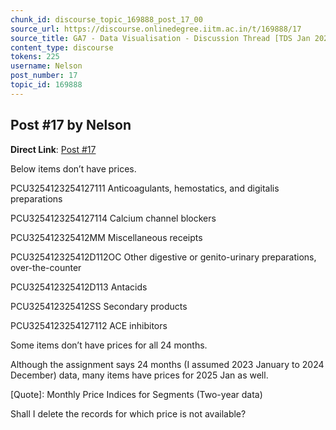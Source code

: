 ```yaml
---
chunk_id: discourse_topic_169888_post_17_00
source_url: https://discourse.onlinedegree.iitm.ac.in/t/169888/17
source_title: GA7 - Data Visualisation - Discussion Thread [TDS Jan 2025]
content_type: discourse
tokens: 225
username: Nelson
post_number: 17
topic_id: 169888
---
```


## Post #17 by Nelson

**Direct Link**: [Post #17](https://discourse.onlinedegree.iitm.ac.in/t/169888/17)

Below items don’t have prices.

PCU3254123254127111
Anticoagulants, hemostatics, and digitalis preparations

PCU3254123254127114
Calcium channel blockers

PCU325412325412MM
Miscellaneous receipts

PCU325412325412D112OC
Other digestive or genito-urinary preparations, over-the-counter

PCU325412325412D113
Antacids

PCU325412325412SS
Secondary products

PCU3254123254127112
ACE inhibitors

Some items don’t have prices for all 24 months.

Although the assignment says 24 months (I assumed 2023 January to 2024 December) data, many items have prices for 2025 Jan as well.

[Quote]: 
Monthly Price Indices for Segments (Two-year data)

Shall I delete the records for which price is not available?
